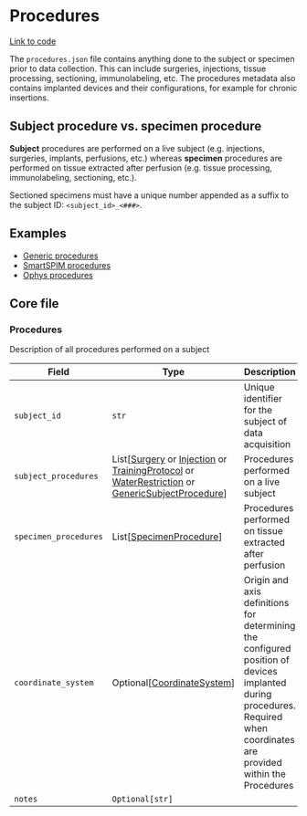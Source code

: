 # Procedures

[Link to code](https://github.com/AllenNeuralDynamics/aind-data-schema/blob/dev/src/aind_data_schema/core/procedures.py)

The `procedures.json` file contains anything done to the subject or specimen prior to data collection. This can include surgeries, injections, tissue processing, sectioning, immunolabeling, etc. The procedures metadata also contains implanted devices and their configurations, for example for chronic insertions.

## Subject procedure vs. specimen procedure

**Subject** procedures are performed on a live subject (e.g. injections, surgeries, implants, perfusions, etc.) whereas **specimen** procedures are performed on tissue extracted after perfusion (e.g. tissue processing, immunolabeling, sectioning, etc.).

Sectioned specimens must have a unique number appended as a suffix to the subject ID: `<subject_id>_<###>`.

## Examples

- [Generic procedures](https://github.com/AllenNeuralDynamics/aind-data-schema/blob/dev/examples/procedures.py)
- [SmartSPIM procedures](https://github.com/AllenNeuralDynamics/aind-data-schema/blob/dev/examples/aibs_smartspim_procedures.py)
- [Ophys procedures](https://github.com/AllenNeuralDynamics/aind-data-schema/blob/dev/examples/ophys_procedures.py)

## Core file

### Procedures

Description of all procedures performed on a subject

| Field | Type | Description |
|-------|------|-------------|
| `subject_id` | `str` | Unique identifier for the subject of data acquisition |
| `subject_procedures` | List[[Surgery](components/subject_procedures.md#surgery) or [Injection](components/injection_procedures.md#injection) or [TrainingProtocol](components/subject_procedures.md#trainingprotocol) or [WaterRestriction](components/subject_procedures.md#waterrestriction) or [GenericSubjectProcedure](components/subject_procedures.md#genericsubjectprocedure)] | Procedures performed on a live subject |
| `specimen_procedures` | List[[SpecimenProcedure](components/specimen_procedures.md#specimenprocedure)] | Procedures performed on tissue extracted after perfusion |
| `coordinate_system` | Optional[[CoordinateSystem](components/coordinates.md#coordinatesystem)] | Origin and axis definitions for determining the configured position of devices implanted during procedures. Required when coordinates are provided within the Procedures |
| `notes` | `Optional[str]` |  |
